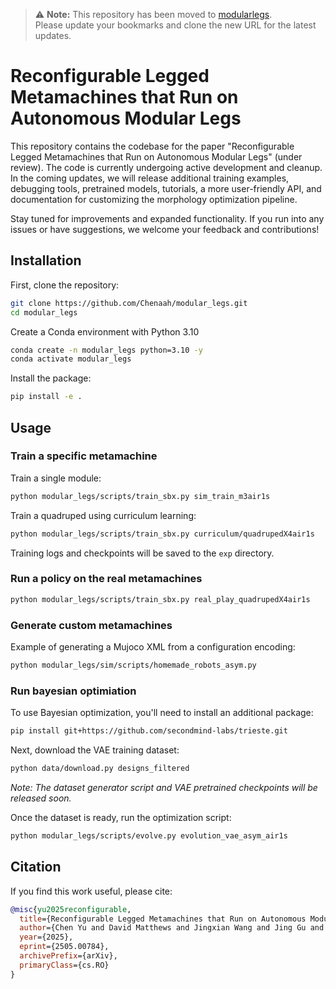 
> ⚠️ **Note:** This repository has been moved to [modularlegs](https://github.com/Chenaah/modularlegs).  
> Please update your bookmarks and clone the new URL for the latest updates.

# Reconfigurable Legged Metamachines that Run on Autonomous Modular Legs

This repository contains the codebase for the paper "Reconfigurable Legged Metamachines that Run on Autonomous Modular Legs" (under review). The code is currently undergoing active development and cleanup. In the coming updates, we will release additional training examples, debugging tools, pretrained models, tutorials, a more user-friendly API, and documentation for customizing the morphology optimization pipeline.

Stay tuned for improvements and expanded functionality. If you run into any issues or have suggestions, we welcome your feedback and contributions!


## Installation

First, clone the repository:
```bash
git clone https://github.com/Chenaah/modular_legs.git
cd modular_legs
```

Create a Conda environment with Python 3.10
```bash
conda create -n modular_legs python=3.10 -y
conda activate modular_legs
```

Install the package:
```bash
pip install -e .
```


## Usage

### Train a specific metamachine

Train a single module:
```bash
python modular_legs/scripts/train_sbx.py sim_train_m3air1s
```

Train a quadruped using curriculum learning:
```bash
python modular_legs/scripts/train_sbx.py curriculum/quadrupedX4air1s
```
Training logs and checkpoints will be saved to the `exp` directory.


### Run a policy on the real metamachines
```bash
python modular_legs/scripts/train_sbx.py real_play_quadrupedX4air1s
```

### Generate custom metamachines
Example of generating a Mujoco XML from a configuration encoding:
```bash
python modular_legs/sim/scripts/homemade_robots_asym.py
```

### Run bayesian optimiation 
To use Bayesian optimization, you'll need to install an additional package:
```bash
pip install git+https://github.com/secondmind-labs/trieste.git
```

Next, download the VAE training dataset:
```bash
python data/download.py designs_filtered
```
*Note: The dataset generator script and VAE pretrained checkpoints will be released soon.*

Once the dataset is ready, run the optimization script:
```bash
python modular_legs/scripts/evolve.py evolution_vae_asym_air1s
```


## Citation

If you find this work useful, please cite:

```bibtex
@misc{yu2025reconfigurable,
  title={Reconfigurable Legged Metamachines that Run on Autonomous Modular Legs},
  author={Chen Yu and David Matthews and Jingxian Wang and Jing Gu and Douglas Blackiston and Michael Rubenstein and Sam Kriegman},
  year={2025},
  eprint={2505.00784},
  archivePrefix={arXiv},
  primaryClass={cs.RO}
}
```